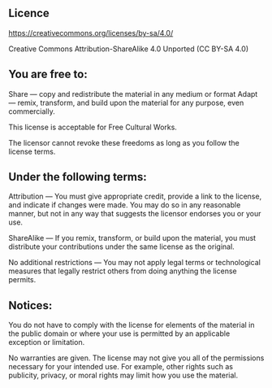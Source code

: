 ## Licence

https://creativecommons.org/licenses/by-sa/4.0/

Creative Commons Attribution-ShareAlike 4.0 Unported (CC BY-SA 4.0)

## You are free to:

Share — copy and redistribute the material in any medium or format
Adapt — remix, transform, and build upon the material for any purpose, even commercially.

This license is acceptable for Free Cultural Works.

The licensor cannot revoke these freedoms as long as you follow the license terms.

## Under the following terms:

Attribution — You must give appropriate credit, provide a link to the license, and indicate if changes were made. You may do so in any reasonable manner, but not in any way that suggests the licensor endorses you or your use.

ShareAlike — If you remix, transform, or build upon the material, you must distribute your contributions under the same license as the original.

No additional restrictions — You may not apply legal terms or technological measures that legally restrict others from doing anything the license permits.

## Notices:
You do not have to comply with the license for elements of the material in the public domain or where your use is permitted by an applicable exception or limitation.

No warranties are given. The license may not give you all of the permissions necessary for your intended use. For example, other rights such as publicity, privacy, or moral rights may limit how you use the material.
